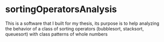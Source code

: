 # sortingOperatorsAnalysis
This is a software that I built for my thesis, its purpose is to help analyzing the behavior of a class of sorting operators (bubblesort, stacksort, queuesort) with class patterns of whole numbers 

